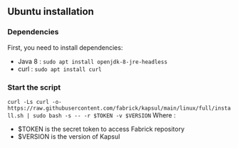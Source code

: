 ## Ubuntu installation
### Dependencies
First, you need to install dependencies:
* Java 8 : ``sudo apt install openjdk-8-jre-headless``
* curl : ``sudo apt install curl``

### Start the script
`` curl -Ls curl -o- https://raw.githubusercontent.com/fabrick/kapsul/main/linux/full/install.sh | sudo bash -s -- -r $TOKEN -v $VERSION ``
Where :
* $TOKEN is the secret token to access Fabrick repository
* $VERSION is the version of Kapsul